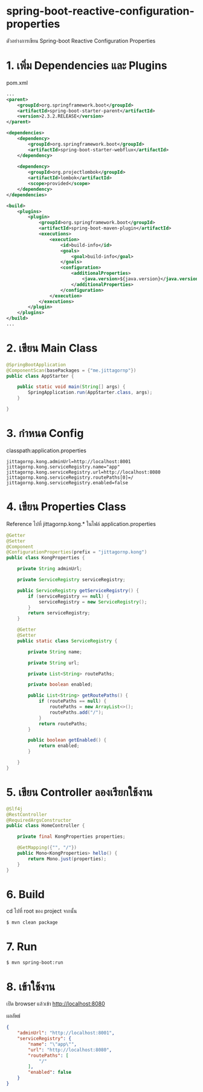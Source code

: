 # spring-boot-reactive-configuration-properties
ตัวอย่างการเขียน Spring-boot Reactive Configuration Properties

# 1. เพิ่ม Dependencies และ Plugins

pom.xml 
``` xml
...
<parent>
    <groupId>org.springframework.boot</groupId>
    <artifactId>spring-boot-starter-parent</artifactId>
    <version>2.3.2.RELEASE</version>
</parent>

<dependencies>
    <dependency>
        <groupId>org.springframework.boot</groupId>
        <artifactId>spring-boot-starter-webflux</artifactId>
    </dependency>
    
    <dependency>
        <groupId>org.projectlombok</groupId>
        <artifactId>lombok</artifactId>
        <scope>provided</scope>
    </dependency>
</dependencies>

<build>
    <plugins>
        <plugin>
            <groupId>org.springframework.boot</groupId>
            <artifactId>spring-boot-maven-plugin</artifactId>
            <executions>        
                <execution>            
                    <id>build-info</id>            
                    <goals>                
                        <goal>build-info</goal>            
                    </goals>        
                    <configuration>                
                        <additionalProperties>                    
                            <java.version>${java.version}</java.version>                                   
                        </additionalProperties>            
                    </configuration>        
                </execution>    
            </executions>
        </plugin>
    </plugins>
</build>
...
```

# 2. เขียน Main Class 

``` java
@SpringBootApplication
@ComponentScan(basePackages = {"me.jittagornp"})
public class AppStarter {

    public static void main(String[] args) {
        SpringApplication.run(AppStarter.class, args);
    }

}
```

# 3. กำหนด Config 
classpath:application.properties 
``` properties
jittagornp.kong.adminUrl=http://localhost:8001
jittagornp.kong.serviceRegistry.name="app"
jittagornp.kong.serviceRegistry.url=http://localhost:8080
jittagornp.kong.serviceRegistry.routePaths[0]=/
jittagornp.kong.serviceRegistry.enabled=false
```

# 4. เขียน Properties Class  
Reference ไปที่ jittagornp.kong.* ในไฟล์ application.properties 
```java
@Getter
@Setter
@Component
@ConfigurationProperties(prefix = "jittagornp.kong")
public class KongProperties {

    private String adminUrl;

    private ServiceRegistry serviceRegistry;

    public ServiceRegistry getServiceRegistry() {
        if (serviceRegistry == null) {
            serviceRegistry = new ServiceRegistry();
        }
        return serviceRegistry;
    }

    @Getter
    @Setter
    public static class ServiceRegistry {

        private String name;

        private String url;

        private List<String> routePaths;

        private boolean enabled;

        public List<String> getRoutePaths() {
            if (routePaths == null) {
                routePaths = new ArrayList<>();
                routePaths.add("/");
            }
            return routePaths;
        }

        public boolean getEnabled() {
            return enabled;
        }

    }
}
```

# 5. เขียน Controller ลองเรียกใช้งาน
```java
@Slf4j
@RestController
@RequiredArgsConstructor
public class HomeController {

    private final KongProperties properties;

    @GetMapping({"", "/"})
    public Mono<KongProperties> hello() {
        return Mono.just(properties);
    }
}
```

# 6. Build
cd ไปที่ root ของ project จากนั้น  
``` shell 
$ mvn clean package
```

# 7. Run 
``` shell 
$ mvn spring-boot:run
```

# 8. เข้าใช้งาน

เปิด browser แล้วเข้า [http://localhost:8080](http://localhost:8080)  
  
ผลลัพธ์
```json
{
    "adminUrl": "http://localhost:8001",
    "serviceRegistry": {
        "name": "\"app\"",
        "url": "http://localhost:8080",
        "routePaths": [
            "/"
        ],
        "enabled": false
    }
}
```
